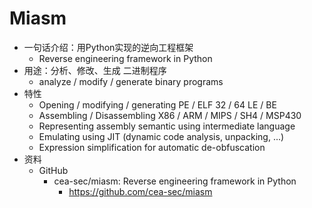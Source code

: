 # Miasm

* 一句话介绍：用Python实现的逆向工程框架
  * Reverse engineering framework in Python
* 用途：分析、修改、生成 二进制程序
  * analyze / modify / generate binary programs
* 特性
  * Opening / modifying / generating PE / ELF 32 / 64 LE / BE
  * Assembling / Disassembling X86 / ARM / MIPS / SH4 / MSP430
  * Representing assembly semantic using intermediate language
  * Emulating using JIT (dynamic code analysis, unpacking, ...)
  * Expression simplification for automatic de-obfuscation
* 资料
  * GitHub
    * cea-sec/miasm: Reverse engineering framework in Python
      * https://github.com/cea-sec/miasm
